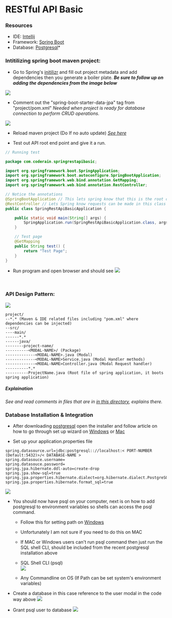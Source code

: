 # RESTful API Basic

### Resources
- IDE: [Intellij](https://www.jetbrains.com/idea/)
- Framework: [Spring Boot](https://spring.io/projects/spring-boot)
- Database: [Postgresql](https://www.enterprisedb.com/downloads/postgres-postgresql-downloads)*

### Intitilizing spring boot maven project:
- Go to Spring's [initilizr](https://start.spring.io/) and fill out project metadata and add dependencies then you generate a boiler plate.
***Be sure to follow up on adding the dependencies from the image below***

<img src="https://github.com/DariusRain/Java/blob/1-18-21/imgs/initilizr.svg" /> 

- Comment out the "spring-boot-starter-data-jpa" tag from "project/pom.xml"
*Needed when project is ready for database connection to perform CRUD operations.*

<img src="https://github.com/DariusRain/Java/blob/master/imgs/comment-out-spring-data-jpa.gif" />


- Reload maven project (Do If no auto update) *[See here](https://github.com/DariusRain/Java/blob/master/imgs/reload-maven-project.gif)*


- Test out API root end point and give it a run.

```Java
// Running test

package com.coderain.springrestapibasic;

import org.springframework.boot.SpringApplication;
import org.springframework.boot.autoconfigure.SpringBootApplication;
import org.springframework.web.bind.annotation.GetMapping;
import org.springframework.web.bind.annotation.RestController;

// Notice the annotations
@SpringBootApplication // This lets spring know that this is the root of app
@RestController // Lets Spring know requests can be made in this class 
public class SpringRestApiBasicApplication {

	public static void main(String[] args) {
		SpringApplication.run(SpringRestApiBasicApplication.class, args);
	}

	// Test page
	@GetMapping
	public String test() {
		return "Test Page";
	}
}
```
- Run program and open browser and should see
  <img src="https://github.com/DariusRain/Java/blob/master/imgs/test-page.png" />


&nbsp;

### API Design Pattern:
<img src="https://github.com/DariusRain/Java/blob/master/imgs/design-pattern.gif" /> 

```
project/
--*.* (Maven & IDE related files including "pom.xml" where dependencies can be injected)
--src/
----main/
------*.* 
------java/
--------project-name/
----------<MODAL-NAME>/ (Package)
-------------<MODAL-NAME>.java (Modal)
-------------<MODAL-NAME>Service.java (Modal Handler methods)
-------------<MODAL-NAME>Controller.java (Modal Request handler)
----------*.*
----------ProjectName.java (Root file of spring application, it boots spring application)				
```
##### Explaination
*See and read comments in files that are in [in this directory](https://github.com/DariusRain/Java-Web/tree/master/spring-rest-api-basic/src/main/java/com/coderain/springrestapibasic/user), explains there.*


### Database Installation & Integration
- After downloading [postgresql](https://www.enterprisedb.com/downloads/postgres-postgresql-downloads) open the installer 
and follow article on how to go through set up wizard on [Windows](https://www.postgresqltutorial.com/install-postgresql/) or [Mac](https://www.postgresqltutorial.com/install-postgresql-macos/)

- Set up your application.properties file
```properties
spring.datasource.url=jdbc:postgresql:://localhost:< PORT-NUMBER (Default:5432)>/< DATABASE-NAME >
spring.datasouce.username=
spring.datasouce.password=
spring.jpa.hibernate.ddl-auto=create-drop
spring.jpa.show-sql=true
spring.jpa.properties.hibernate.dialect=org.hibernate.dialect.PostgreSQLDialect
spring.jpa.properties.hibernate.format_sql=true
```
<img src="https://github.com/DariusRain/Java/blob/master/imgs/setup-properties-file.gif" />




- You should now have psql on your computer,
next is on how to add postgresql to environment variables so shells can access the psql command.
    - Follow this for setting path on [Windows](https://stackoverflow.com/a/61759364/12905071)
    - Unfortunately I am not sure if you need to do this on MAC
    
  - If MAC or Windows users can't run psql command then just run the SQL shell CLI, should be included from the recent postgresql installation above
  - SQL Shell CLI (psql)  
    <img src="https://github.com/DariusRain/Java/blob/master/imgs/postgresql-shell-getting-started.gif" />
      
  - Any Commandline on OS (If Path can be set system's environment variables)
  
- Create a database in this case reference to the user modal in the code way above
  <img src="https://github.com/DariusRain/Java/blob/master/imgs/postgresql-shell-any.gif" />
  
- Grant psql user to database
  <img src="https://github.com/DariusRain/Java/blob/master/imgs/postgresql-shell-any.gif" />

